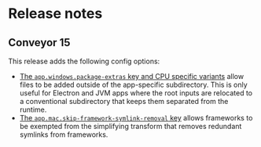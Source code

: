 # Release notes

## Conveyor 15

This release adds the following config options:

* [The `app.windows.package-extras` key and CPU specific variants](configs/windows.md#appwindowsamd64aarch64package-extras) allow files to
  be added outside of the app-specific subdirectory. This is only useful for Electron and JVM apps where the root inputs are relocated to
  a conventional subdirectory that keeps them separated from the runtime.
* [The `app.mac.skip-framework-symlink-removal` key](configs/mac.md) allows frameworks to be exempted from the simplifying transform that
  removes redundant symlinks from frameworks.
